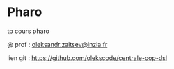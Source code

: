# Pharo
tp cours pharo


@ prof : oleksandr.zaitsev@inzia.fr


lien git : 
https://github.com/olekscode/centrale-oop-dsl
